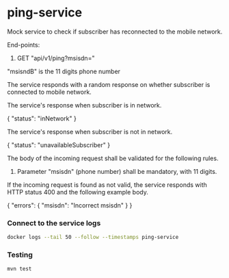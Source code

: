 # ping-service

Mock service to check if subscriber has reconnected to the mobile network.

End-points:

1. GET "api/v1/ping?msisdn=<msisndB>"

"msisndB" is the 11 digits phone number

The service responds with a random response on whether subscriber is connected to mobile network.

The service's response when subscriber is in network.

{
  "status": "inNetwork"
}

The service's response when subscriber is not in network.

{
  "status": "unavailableSubscriber"
}

The body of the incoming request shall be validated for the following rules.

1. Parameter "msisdn" (phone number) shall be mandatory, with 11 digits.

If the incoming request is found as not valid, the service responds with HTTP status 400 and the following example body.

{
  "errors": {
    "msisdn": "Incorrect msisdn"
  }
}

### Connect to the service logs

```bash
docker logs --tail 50 --follow --timestamps ping-service
```

### Testing

```bash
mvn test
```
